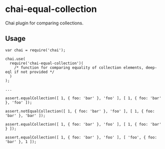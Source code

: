 chai-equal-collection
=====================

Chai plugin for comparing collections.

## Usage
```
var chai = require('chai');

chai.use(
  require('chai-equal-collection')(
    /* function for comparing equality of collection elements, deep-eql if not provided */
  )
);

...

assert.equalCollection([ 1, { foo: 'bar' }, 'foo' ], [ 1, { foo: 'bar' }, 'foo' ]);

assert.notEqualCollection([ 1, { foo: 'bar' }, 'foo' ], [ 1, { foo: 'bar' }, 'bar' ]);

assert.equalCollection([ 1, { foo: 'bar' }, 'foo' ], [ 1, { foo: 'bar' } ]);

assert.equalCollection([ 1, { foo: 'bar' }, 'foo' ], [ 'foo', { foo: 'bar' }, 1 ]);

```

